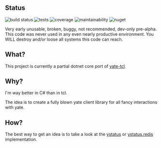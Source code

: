 ## Status
![build status](https://img.shields.io/badge/build-broken-red.svg)
![tests](https://img.shields.io/badge/tests-none-red.svg)
![coverage](https://img.shields.io/badge/coverage-0%25-red.svg)
![maintainability](https://img.shields.io/badge/maintainability-F-red.svg)
![nuget](https://img.shields.io/badge/nuget-none-red.svg)

Very early unusable, broken, buggy, not recommended, dev-only pre-alpha. This code was never used in any even nearly productive environment.
You WILL destroy and/or loose all systems this code can reach.

## What?
This project is currently a partial dotnet core port of [yate-tcl](https://github.com/bef/yate-tcl).

## Why?
I'm way better in C# than in tcl.

The idea is to create a fully blown yate client library for all fancy interactions with yate.

## How?
The best way to get an idea is to take a look at the [ystatus](src/ystatus/Program.cs) or [ystatus.redis](src/ystatus.redis/Program.cs) implementation.